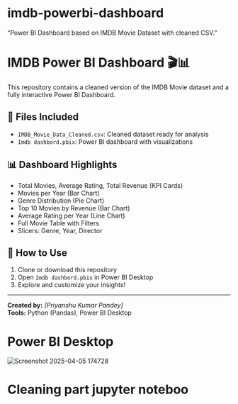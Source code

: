 # imdb-powerbi-dashboard
“Power BI Dashboard based on IMDB Movie Dataset with cleaned CSV.”

# IMDB Power BI Dashboard 🎬📊

This repository contains a cleaned version of the IMDB Movie dataset and a fully interactive Power BI Dashboard.

## 📁 Files Included

- `IMDB_Movie_Data_Cleaned.csv`: Cleaned dataset ready for analysis
- `Imdb dashbord.pbix`: Power BI dashboard with visualizations

## 📊 Dashboard Highlights

- Total Movies, Average Rating, Total Revenue (KPI Cards)
- Movies per Year (Bar Chart)
- Genre Distribution (Pie Chart)
- Top 10 Movies by Revenue (Bar Chart)
- Average Rating per Year (Line Chart)
- Full Movie Table with Filters
- Slicers: Genre, Year, Director

## 🚀 How to Use

1. Clone or download this repository
2. Open `Imdb dashbord.pbix` in Power BI Desktop
3. Explore and customize your insights!

---

**Created by:** *[Priyanshu Kumar Pandey]*  
**Tools:** Python (Pandas), Power BI Desktop

# Power BI Desktop
![Screenshot 2025-04-05 174728](https://github.com/user-attachments/assets/afc2692e-a617-4e24-ab4d-965911a287ea)

# Cleaning part jupyter noteboo


